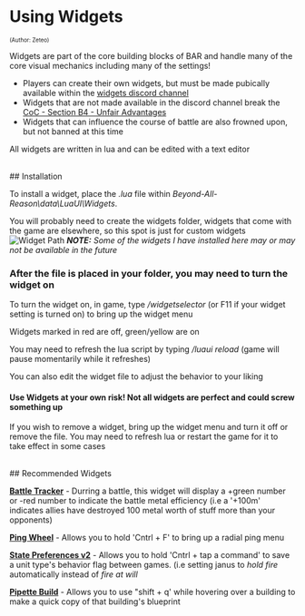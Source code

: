 # Using Widgets
<sup><sup>(Author: Zeteo)</sup></sup>

Widgets are part of the core building blocks of BAR and handle many of the core visual mechanics including many of the settings!
- Players can create their own widgets, but must be made pubically available within the [widgets discord channel](https://discord.com/channels/549281623154229250/1113845509891829810)
- Widgets that are not made available in the discord channel break the [CoC - Section B4 - Unfair Advantages](https://www.beyondallreason.info/code-of-conduct)
- Widgets that can influence the course of battle are also frowned upon, but not banned at this time

All widgets are written in lua and can be edited with a text editor

<br>
## Installation

To install a widget, place the *.lua* file within *Beyond-All-Reason\data\LuaUI\Widgets*. 

You will probably need to create the widgets folder, widgets that come with the game are elsewhere, so this spot is just for custom widgets
![Widget Path](https://github.com/Zete0/Guides/assets/47950648/f861f45d-714a-4885-85ce-52146fcc1759)
***NOTE:** Some of the widgets I have installed here may or may not be available in the future*

### After the file is placed in your folder, you may need to turn the widget on

To turn the widget on, in game, type */widgetselector* (or F11 if your widget setting is turned on) to bring up the widget menu

Widgets marked in red are off, green/yellow are on

You may need to refresh the lua script by typing */luaui reload* (game will pause momentarily while it refreshes)

You can also edit the widget file to adjust the behavior to your liking

#### Use Widgets at your own risk! Not all widgets are perfect and could screw something up

If you wish to remove a widget, bring up the widget menu and turn it off or remove the file. You may need to refresh lua or restart the game for it to take effect in some cases

<br>
## Recommended Widgets

[**Battle Tracker**](https://discord.com/channels/549281623154229250/1128770111705202789) - Durring a battle, this widget will display a +green number or -red number to indicate the battle metal efficiency (i.e a '+100m' indicates allies have destroyed 100 metal worth of stuff more than your opponents)

[**Ping Wheel**](https://discord.com/channels/549281623154229250/1121129869565239306) - Allows you to hold 'Cntrl + F' to bring up a radial ping menu

[**State Preferences v2**](https://discord.com/channels/549281623154229250/1114665160674652221) - Allows you to hold 'Cntrl + tap a command' to save a unit type's behavior flag between games. (i.e setting janus to *hold fire* automatically instead of *fire at will*

[**Pipette Build**](https://discord.com/channels/549281623154229250/1114221140928368780) - Allows you to use "shift + q' while hovering over a building to make a quick copy of that building's blueprint 


